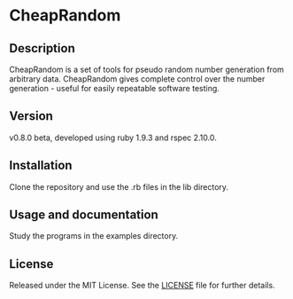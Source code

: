 CheapRandom
============

Description
-----------
CheapRandom is a set of tools for pseudo random number generation from arbitrary data. CheapRandom gives complete control over the number generation - useful for easily repeatable software testing.

Version
-------
v0.8.0 beta, developed using ruby 1.9.3 and rspec 2.10.0.

Installation
------------
Clone the repository and use the .rb files in the lib directory.    

Usage and documentation
-----------------------
Study the programs in the examples directory.

License
-------
Released under the MIT License.  See the [LICENSE][license] file for further details.

[license]: https://github.com/bardibardi/cheap_random/blob/master/LICENSE.md

